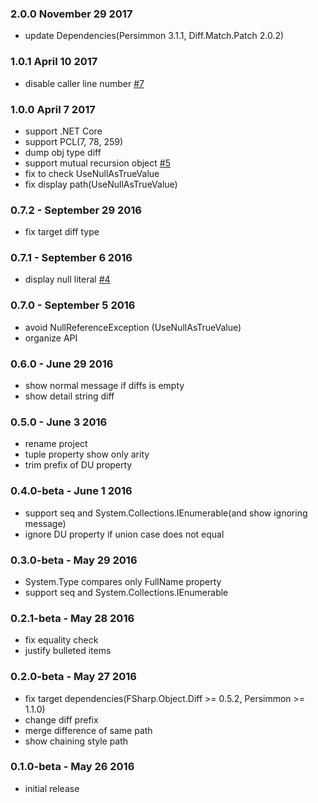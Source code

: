 ### 2.0.0 November 29 2017
* update Dependencies(Persimmon 3.1.1, Diff.Match.Patch 2.0.2)

### 1.0.1 April 10 2017
* disable caller line number [#7](https://github.com/persimmon-projects/Persimmon.MuscleAssert/issues/7)

### 1.0.0 April 7 2017
* support .NET Core
* support PCL(7, 78, 259)
* dump obj type diff
* support mutual recursion object [#5](https://github.com/persimmon-projects/Persimmon.MuscleAssert/issues/5)
* fix to check UseNullAsTrueValue
* fix display path(UseNullAsTrueValue)

### 0.7.2 - September 29 2016
* fix target diff type

### 0.7.1 - September 6 2016
* display null literal [#4](https://github.com/persimmon-projects/Persimmon.MuscleAssert/issues/4)

### 0.7.0 - September 5 2016
* avoid NullReferenceException (UseNullAsTrueValue)
* organize API

### 0.6.0 - June 29 2016
* show normal message if diffs is empty
* show detail string diff

### 0.5.0 - June 3 2016
* rename project
* tuple property show only arity
* trim prefix of DU property

### 0.4.0-beta - June 1 2016
* support seq and System.Collections.IEnumerable(and show ignoring message)
* ignore DU property if union case does not equal

### 0.3.0-beta - May 29 2016
* System.Type compares only FullName property
* support seq and System.Collections.IEnumerable

### 0.2.1-beta - May 28 2016
* fix equality check
* justify bulleted items

### 0.2.0-beta - May 27 2016
* fix target dependencies(FSharp.Object.Diff >= 0.5.2, Persimmon >= 1.1.0)
* change diff prefix
* merge difference of same path
* show chaining style path

### 0.1.0-beta - May 26 2016
* initial release
